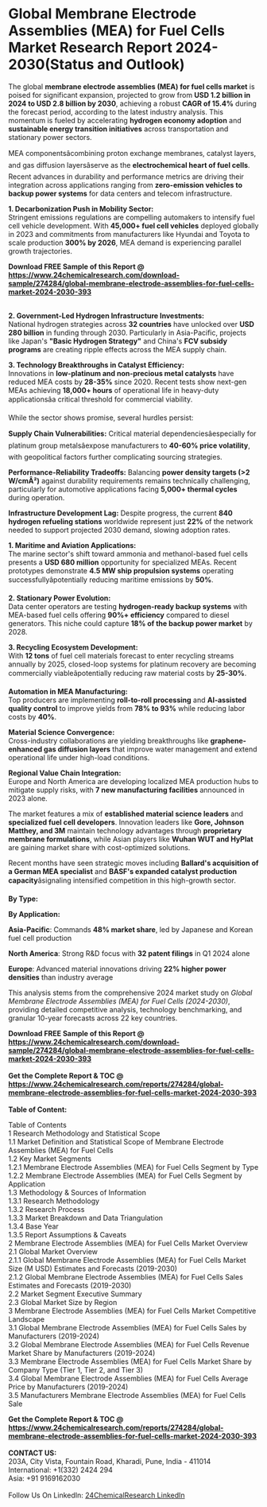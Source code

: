 <h1>Global Membrane Electrode Assemblies (MEA) for Fuel Cells Market Research Report 2024-2030(Status and Outlook)</h1><p>The global <strong>membrane electrode assemblies (MEA) for fuel cells market</strong> is poised for significant expansion, projected to grow from <strong>USD 1.2 billion in 2024 to USD 2.8 billion by 2030</strong>, achieving a robust <strong>CAGR of 15.4%</strong> during the forecast period, according to the latest industry analysis. This momentum is fueled by accelerating <strong>hydrogen economy adoption</strong> and <strong>sustainable energy transition initiatives</strong> across transportation and stationary power sectors.</p><p>MEA componentsâcombining proton exchange membranes, catalyst layers, and gas diffusion layersâserve as the <strong>electrochemical heart of fuel cells</strong>. Recent advances in durability and performance metrics are driving their integration across applications ranging from <strong>zero-emission vehicles to backup power systems</strong> for data centers and telecom infrastructure.</p><p><strong>1. Decarbonization Push in Mobility Sector:</strong><br>
Stringent emissions regulations are compelling automakers to intensify fuel cell vehicle development. With <strong>45,000+ fuel cell vehicles</strong> deployed globally in 2023 and commitments from manufacturers like Hyundai and Toyota to scale production <strong>300% by 2026</strong>, MEA demand is experiencing parallel growth trajectories.</p><div><b>Download FREE Sample of this Report @ 
            <a href="https://www.24chemicalresearch.com/download-sample/274284/global-membrane-electrode-assemblies-for-fuel-cells-market-2024-2030-393">
            https://www.24chemicalresearch.com/download-sample/274284/global-membrane-electrode-assemblies-for-fuel-cells-market-2024-2030-393</a></b></div><br><p><strong>2. Government-Led Hydrogen Infrastructure Investments:</strong><br>
National hydrogen strategies across <strong>32 countries</strong> have unlocked over <strong>USD 280 billion</strong> in funding through 2030. Particularly in Asia-Pacific, projects like Japan's <strong>"Basic Hydrogen Strategy"</strong> and China's <strong>FCV subsidy programs</strong> are creating ripple effects across the MEA supply chain.</p><p><strong>3. Technology Breakthroughs in Catalyst Efficiency:</strong><br>
Innovations in <strong>low-platinum and non-precious metal catalysts</strong> have reduced MEA costs by <strong>28-35%</strong> since 2020. Recent tests show next-gen MEAs achieving <strong>18,000+ hours</strong> of operational life in heavy-duty applicationsâa critical threshold for commercial viability.</p><p>While the sector shows promise, several hurdles persist:</p><p><strong>Supply Chain Vulnerabilities:</strong> Critical material dependenciesâespecially for platinum group metalsâexpose manufacturers to <strong>40-60% price volatility</strong>, with geopolitical factors further complicating sourcing strategies.</p><p><strong>Performance-Reliability Tradeoffs:</strong> Balancing <strong>power density targets (&gt;2 W/cmÂ²)</strong> against durability requirements remains technically challenging, particularly for automotive applications facing <strong>5,000+ thermal cycles</strong> during operation.</p><p><strong>Infrastructure Development Lag:</strong> Despite progress, the current <strong>840 hydrogen refueling stations</strong> worldwide represent just <strong>22%</strong> of the network needed to support projected 2030 demand, slowing adoption rates.</p><p><strong>1. Maritime and Aviation Applications:</strong><br>
The marine sector's shift toward ammonia and methanol-based fuel cells presents a <strong>USD 680 million</strong> opportunity for specialized MEAs. Recent prototypes demonstrate <strong>4.5 MW ship propulsion systems</strong> operating successfullyâpotentially reducing maritime emissions by <strong>50%</strong>.</p><p><strong>2. Stationary Power Evolution:</strong><br>
Data center operators are testing <strong>hydrogen-ready backup systems</strong> with MEA-based fuel cells offering <strong>90%+ efficiency</strong> compared to diesel generators. This niche could capture <strong>18% of the backup power market</strong> by 2028.</p><p><strong>3. Recycling Ecosystem Development:</strong><br>
With <strong>12 tons</strong> of fuel cell materials forecast to enter recycling streams annually by 2025, closed-loop systems for platinum recovery are becoming commercially viableâpotentially reducing raw material costs by <strong>25-30%</strong>.</p><p><strong>Automation in MEA Manufacturing:</strong><br>
	Top producers are implementing <strong>roll-to-roll processing</strong> and <strong>AI-assisted quality control</strong> to improve yields from <strong>78% to 93%</strong> while reducing labor costs by <strong>40%</strong>.</p><p><strong>Material Science Convergence:</strong><br>
	Cross-industry collaborations are yielding breakthroughs like <strong>graphene-enhanced gas diffusion layers</strong> that improve water management and extend operational life under high-load conditions.</p><p><strong>Regional Value Chain Integration:</strong><br>
	Europe and North America are developing localized MEA production hubs to mitigate supply risks, with <strong>7 new manufacturing facilities</strong> announced in 2023 alone.</p><p>The market features a mix of <strong>established material science leaders</strong> and <strong>specialized fuel cell developers</strong>. Innovation leaders like <strong>Gore, Johnson Matthey, and 3M</strong> maintain technology advantages through <strong>proprietary membrane formulations</strong>, while Asian players like <strong>Wuhan WUT and HyPlat</strong> are gaining market share with cost-optimized solutions.</p><p>Recent months have seen strategic moves including <strong>Ballard's acquisition of a German MEA specialist</strong> and <strong>BASF's expanded catalyst production capacity</strong>âsignaling intensified competition in this high-growth sector.</p><p><strong>By Type:</strong></p><p><strong>By Application:</strong></p><p><strong>Asia-Pacific</strong>: Commands <strong>48% market share</strong>, led by Japanese and Korean fuel cell production</p><p><strong>North America</strong>: Strong R&amp;D focus with <strong>32 patent filings</strong> in Q1 2024 alone</p><p><strong>Europe</strong>: Advanced material innovations driving <strong>22% higher power densities</strong> than industry average</p><p>This analysis stems from the comprehensive 2024 market study on <em>Global Membrane Electrode Assemblies (MEA) for Fuel Cells (2024-2030)</em>, providing detailed competitive analysis, technology benchmarking, and granular 10-year forecasts across 22 key countries.</p><div><b>Download FREE Sample of this Report @ 
            <a href="https://www.24chemicalresearch.com/download-sample/274284/global-membrane-electrode-assemblies-for-fuel-cells-market-2024-2030-393">
            https://www.24chemicalresearch.com/download-sample/274284/global-membrane-electrode-assemblies-for-fuel-cells-market-2024-2030-393</a></b></div><br><div><b>Get the Complete Report & TOC @ 
            <a href="https://www.24chemicalresearch.com/reports/274284/global-membrane-electrode-assemblies-for-fuel-cells-market-2024-2030-393">
            https://www.24chemicalresearch.com/reports/274284/global-membrane-electrode-assemblies-for-fuel-cells-market-2024-2030-393</a></b></div><br>
            <b>Table of Content:</b><p>Table of Contents<br />
1 Research Methodology and Statistical Scope<br />
1.1 Market Definition and Statistical Scope of Membrane Electrode Assemblies (MEA) for Fuel Cells<br />
1.2 Key Market Segments<br />
1.2.1 Membrane Electrode Assemblies (MEA) for Fuel Cells Segment by Type<br />
1.2.2 Membrane Electrode Assemblies (MEA) for Fuel Cells Segment by Application<br />
1.3 Methodology & Sources of Information<br />
1.3.1 Research Methodology<br />
1.3.2 Research Process<br />
1.3.3 Market Breakdown and Data Triangulation<br />
1.3.4 Base Year<br />
1.3.5 Report Assumptions & Caveats<br />
2 Membrane Electrode Assemblies (MEA) for Fuel Cells Market Overview<br />
2.1 Global Market Overview<br />
2.1.1 Global Membrane Electrode Assemblies (MEA) for Fuel Cells Market Size (M USD) Estimates and Forecasts (2019-2030)<br />
2.1.2 Global Membrane Electrode Assemblies (MEA) for Fuel Cells Sales Estimates and Forecasts (2019-2030)<br />
2.2 Market Segment Executive Summary<br />
2.3 Global Market Size by Region<br />
3 Membrane Electrode Assemblies (MEA) for Fuel Cells Market Competitive Landscape<br />
3.1 Global Membrane Electrode Assemblies (MEA) for Fuel Cells Sales by Manufacturers (2019-2024)<br />
3.2 Global Membrane Electrode Assemblies (MEA) for Fuel Cells Revenue Market Share by Manufacturers (2019-2024)<br />
3.3 Membrane Electrode Assemblies (MEA) for Fuel Cells Market Share by Company Type (Tier 1, Tier 2, and Tier 3)<br />
3.4 Global Membrane Electrode Assemblies (MEA) for Fuel Cells Average Price by Manufacturers (2019-2024)<br />
3.5 Manufacturers Membrane Electrode Assemblies (MEA) for Fuel Cells Sale</p><div><b>Get the Complete Report & TOC @ 
            <a href="https://www.24chemicalresearch.com/reports/274284/global-membrane-electrode-assemblies-for-fuel-cells-market-2024-2030-393">
            https://www.24chemicalresearch.com/reports/274284/global-membrane-electrode-assemblies-for-fuel-cells-market-2024-2030-393</a></b></div><br><b>CONTACT US:</b><br>
            203A, City Vista, Fountain Road, Kharadi, Pune, India - 411014<br>
            International: +1(332) 2424 294<br>
            Asia: +91 9169162030 <br><br>
            Follow Us On LinkedIn: <a href="https://www.linkedin.com/company/24chemicalresearch/">24ChemicalResearch LinkedIn</a>